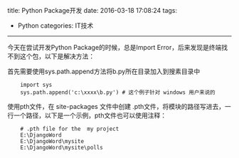 title: Python Package开发
date: 2016-03-18 17:08:24
tags:
- Python
categories: IT技术
---

今天在尝试开发Python Package的时候，总是Import Error，后来发现是终端找不到这个包，以下是解决方法：

首先需要使用sys.path.append方法将b.py所在目录加入到搜素目录中

        import sys 
        sys.path.append('c:\xxxx\b.py') # 这个例子针对 windows 用户来说的 

使用pth文件，在 site-packages 文件中创建 .pth文件，将模块的路径写进去，一行一个路径，以下是一个示例，pth文件也可以使用注释：

        # .pth file for the  my project
        E:\DjangoWord
        E:\DjangoWord\mysite
        E:\DjangoWord\mysite\polls
